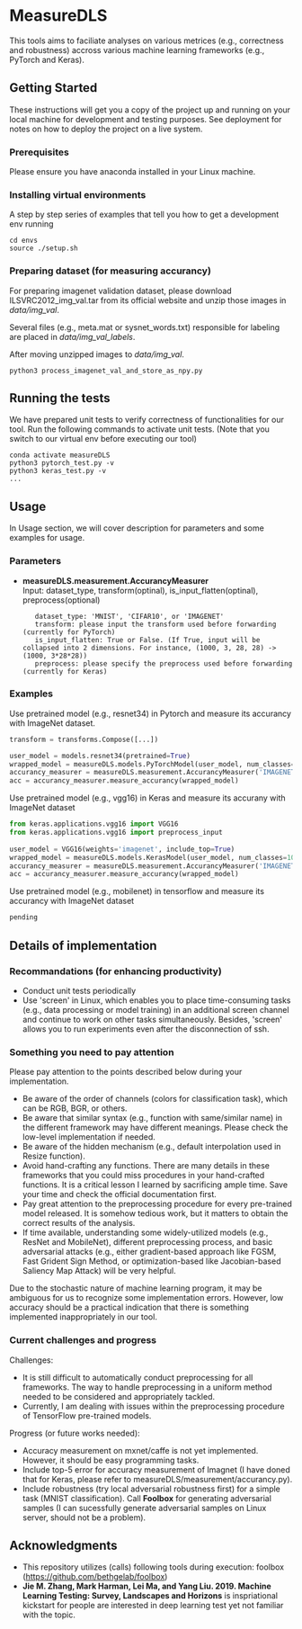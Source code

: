 # MeasureDLS

This tools aims to faciliate analyses on various metrices (e.g., correctness and robustness) accross various machine learning frameworks (e.g., PyTorch and Keras).

## Getting Started

These instructions will get you a copy of the project up and running on your local machine for development and testing purposes. See deployment for notes on how to deploy the project on a live system.

### Prerequisites

Please ensure you have anaconda installed in your Linux machine. 

### Installing virtual environments 

A step by step series of examples that tell you how to get a development env running

```
cd envs 
source ./setup.sh
```

### Preparing dataset (for measuring accurancy)

For preparing imagenet validation dataset, please download ILSVRC2012_img_val.tar from its official website and unzip those images in _data/img_val_. 

Several files (e.g., meta.mat or sysnet_words.txt) responsible for labeling are placed in _data/img_val_labels_. 

After moving unzipped images to _data/img_val_. 

```
python3 process_imagenet_val_and_store_as_npy.py
```

## Running the tests

We have prepared unit tests to verify correctness of functionalities for our tool. Run the following commands to activate unit tests. (Note that you switch to our virtual env before executing our tool)

```
conda activate measureDLS
python3 pytorch_test.py -v
python3 keras_test.py -v 
...
```

## Usage 

In Usage section, we will cover description for parameters and some examples for usage. 

### Parameters 

-  <b>measureDLS.measurement.AccurancyMeasurer</b>  
   Input: dataset_type, transform(optinal), is_input_flatten(optinal), preprocess(optional)
          
          dataset_type: 'MNIST', 'CIFAR10', or 'IMAGENET'
          transform: please input the transform used before forwarding (currently for PyTorch) 
          is_input_flatten: True or False. (If True, input will be collapsed into 2 dimensions. For instance, (1000, 3, 28, 28) -> (1000, 3*28*28))
          preprocess: please specify the preprocess used before forwarding (currently for Keras)

### Examples 

Use pretrained model (e.g., resnet34) in Pytorch and measure its accurancy with ImageNet dataset. 

``` python 
transform = transforms.Compose([...])

user_model = models.resnet34(pretrained=True)
wrapped_model = measureDLS.models.PyTorchModel(user_model, num_classes=1000)
accurancy_measurer = measureDLS.measurement.AccurancyMeasurer('IMAGENET', transform, is_input_flatten=False)
acc = accurancy_measurer.measure_accurancy(wrapped_model)
```

Use pretrained model (e.g., vgg16) in Keras and measure its accurany with ImageNet dataset
``` python 
from keras.applications.vgg16 import VGG16
from keras.applications.vgg16 import preprocess_input
        
user_model = VGG16(weights='imagenet', include_top=True)
wrapped_model = measureDLS.models.KerasModel(user_model, num_classes=1000)
accurancy_measurer = measureDLS.measurement.AccurancyMeasurer('IMAGENET', is_input_flatten=False, preprocess=preprocess_input)
acc = accurancy_measurer.measure_accurancy(wrapped_model)
```

Use pretrained model (e.g., mobilenet) in tensorflow and measure its accurancy with ImageNet dataset
``` python 
pending
```

## Details of implementation 

### Recommandations (for enhancing productivity)

- Conduct unit tests periodically
- Use 'screen' in Linux, which enables you to place time-consuming tasks (e.g., data processing or model training) in an additional screen channel and continue to work on other tasks simultaneously. Besides, 'screen' allows you to run experiments even after the disconnection of ssh. 

### Something you need to pay attention

Please pay attention to the points described below during your implementation. 

- Be aware of the order of channels (colors for classification task), which can be RGB, BGR, or others. 
- Be aware that similar syntax (e.g., function with same/similar name) in the different framework may have different meanings. Please check the low-level implementation if needed. 
- Be aware of the hidden mechanism (e.g., default interpolation used in Resize function).
- Avoid hand-crafting any functions. There are many details in these frameworks that you could miss procedures in your hand-crafted functions. It is a critical lesson I learned by sacrificing ample time. Save your time and check the official documentation first. 
- Pay great attention to the preprocessing procedure for every pre-trained model released. It is somehow tedious work, but it matters to obtain the correct results of the analysis. 
- If time available, understanding some widely-utilized models (e.g., ResNet and MobileNet), different preprocessing process, and basic adversarial attacks (e.g., either gradient-based approach like FGSM, Fast Grident Sign Method, or optimization-based like Jacobian-based Saliency Map Attack) will be very helpful.

Due to the stochastic nature of machine learning program, it may be ambiguous for us to recognize some implementation errors. However, low accuracy should be a practical indication that there is something implemented inappropriately in our tool. 

### Current challenges and progress 

Challenges:
- It is still difficult to automatically conduct preprocessing for all frameworks. The way to handle preprocessing in a uniform method needed to be considered and appropriately tackled. 
- Currently, I am dealing with issues within the preprocessing procedure of TensorFlow pre-trained models. 

Progress (or future works needed):
- Accuracy measurement on mxnet/caffe is not yet implemented. However, it should be easy programming tasks. 
- Include top-5 error for accuracy measurement of Imagnet (I have doned that for Keras, please refer to measureDLS/measurement/accurancy.py).
- Include robustness (try local adversarial robustness first) for a simple task (MNIST classification). Call <b>Foolbox</b> for generating adversarial samples (I can sucessfully generate adversarial samples on Linux server, should not be a problem). 

## Acknowledgments

* This repository utilizes (calls) following tools during execution: foolbox (https://github.com/bethgelab/foolbox)
* <b>Jie M. Zhang, Mark Harman, Lei Ma, and Yang Liu. 2019. Machine Learning Testing: Survey, Landscapes and Horizons</b> is inspriational kickstart for people are interested in deep learning test yet not familiar with the topic. 
